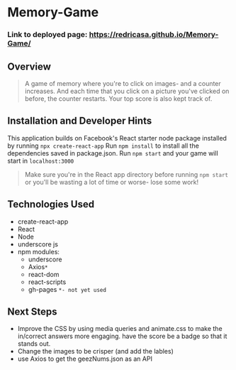 # Memory-Game
### Link to deployed page: https://redricasa.github.io/Memory-Game/


## Overview
> A game of memory where you're to click on images- and a counter increases. And each time that you click on a picture you've clicked on before, the counter restarts. Your top score is also kept track of. 

## Installation and Developer Hints
This application builds on Facebook's React starter node package installed by running `npx create-react-app`
Run `npm install` to install all the dependencies saved in package.json.
Run `npm start` and your game will start in `localhost:3000`
> Make sure you're in the React app directory before running `npm start` or you'll be wasting a lot of time or worse- lose some work! 

## Technologies Used
- create-react-app
- React
- Node
- underscore js
- npm modules:
    - underscore
    - Axios`*`
    - react-dom
    - react-scripts
    - gh-pages
 `*- not yet used`
## Next Steps
- Improve the CSS by using media queries and animate.css to make the in/correct answers more engaging. have the score be a badge so that it stands out. 
- Change the images to be crisper (and add the lables)
- use Axios to get the geezNums.json as an API


